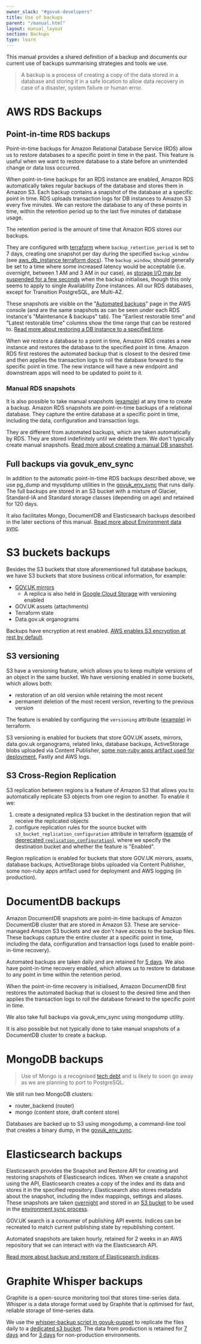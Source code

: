 ```yaml
---
owner_slack: "#govuk-developers"
title: Use of backups
parent: "/manual.html"
layout: manual_layout
section: Backups
type: learn
---
```


This manual provides a shared definition of a backup and documents our current use of backups summarising strategies and tools we use.

> A backup is a process of creating a copy of the data stored in a database and storing it in a safe location to allow data recovery in case of a disaster, system failure or human error.

# AWS RDS Backups

## Point-in-time RDS backups

Point-in-time backups for Amazon Relational Database Service (RDS) allow us to restore databases to a specific point in time in the past. This feature is useful when we want to restore database to a state before an unintended change or data loss occurred.

When point-in-time backups for an RDS instance are enabled, Amazon RDS automatically takes regular backups of the database and stores them in Amazon S3. Each backup contains a snapshot of the database at a specific point in time. RDS uploads transaction logs for DB instances to Amazon S3 every five minutes. We can restore the database to any of these points in time, within the retention period up to the last five minutes of database usage.

The retention period is the amount of time that Amazon RDS stores our backups.

They are configured with [terraform](https://github.com/alphagov/govuk-aws/blob/39f21f8c0397a4ff0d07caf397fcfabffa6ac339/terraform/modules/aws/rds_instance/main.tf#L118-L128) where `backup_retention_period` is set to 7 days, creating one snapshot per day during the specified `backup_window` (see  [aws_db_instance terraform docs](https://registry.terraform.io/providers/hashicorp/aws/latest/docs/resources/db_instance)). The `backup_window`, should generally be set to a time where some increased latency would be acceptable (i.e. overnight, between 1 AM and 3 AM in our case), as [storage I/O may be suspended for a few seconds](https://github.com/shunliz/AWS-certificate/blob/master/rds/rds-back-up-restore-and-snapshots.md#automated-backups) when the backup initialises, though this only seems to apply to single Availability Zone instances. All our RDS databases, except for Transition PostgreSQL, are Multi-AZ.

These snapshots are visible on the "[Automated backups](https://eu-west-1.console.aws.amazon.com/rds/home?region=eu-west-1#automatedbackups:)" page in the AWS console (and are the same snapshots as can be seen under each RDS instance's "Maintenance & backups" tab).
The "Earliest restorable time" and "Latest restorable time" columns show the time range that can be restored to. [Read more about restoring a DB instance to a specified time](https://docs.aws.amazon.com/AmazonRDS/latest/UserGuide/USER_PIT.html).

When we restore a database to a point in time, Amazon RDS creates a new instance and restores the database to the specified point in time. Amazon RDS first restores the automated backup that is closest to the desired time and then applies the transaction logs to roll the database forward to the specific point in time. The new instance will have a new endpoint and downstream apps will need to be updated to point to it.

### Manual RDS snapshots

It is also possible to take manual snapshots ([example](https://eu-west-1.console.aws.amazon.com/rds/home?region=eu-west-1#snapshots-list:)) at any time to create a backup. Amazon RDS snapshots are point-in-time backups of a relational database. They capture the entire database at a specific point in time, including the data, configuration and transaction logs.

They are different from automated backups, which are taken automatically by RDS. They are stored indefinitely until we delete them. We don't typically create manual snapshots.
[Read more about creating a manual DB snapshot](https://docs.aws.amazon.com/AmazonRDS/latest/UserGuide/USER_CreateSnapshot.html).

## Full backups via govuk_env_sync

In addition to the automatic point-in-time RDS backups described above, we use pg_dump and mysqldump utilities in the [govuk_env_sync](https://github.com/alphagov/govuk-puppet/blob/main/modules/govuk_env_sync/files/govuk_env_sync.sh) that runs daily. The full backups are stored in an S3 bucket with a mixture of Glacier, Standard-IA and Standard storage classes (depending on age) and retained for 120 days.

It also facilitates Mongo, DocumentDB and Elasticsearch backups described in the later sections of this manual. [Read more about Environment data sync](manual/govuk-env-sync.html).

# S3 buckets backups

Besides the S3 buckets that store aforementioned full database backups, we have S3 buckets that store business critical information, for example:

- [GOV.UK mirrors](/manual/fall-back-to-mirror.html)
  - A replica is also held in [Google Cloud Storage](https://github.com/alphagov/govuk-aws/tree/39f21f8c0397a4ff0d07caf397fcfabffa6ac339/terraform/projects/infra-google-mirror-bucket) with versioning enabled
- GOV.UK assets (attachments)
- Terraform state
- Data.gov.uk organograms

Backups have encryption at rest enabled. [AWS enables S3 encryption at rest by default](https://docs.aws.amazon.com/AmazonS3/latest/userguide/UsingEncryption.html).

## S3 versioning

S3 have a versioning feature, which allows you to keep multiple versions of an object in the same bucket. We have versioning enabled in some buckets, which allows both:

- restoration of an old version while retaining the most recent
- permanent deletion of the most recent version, reverting to the previous version

The feature is enabled by configuring the `versioning` attribute ([example](https://github.com/alphagov/govuk-aws/blob/39f21f8c0397a4ff0d07caf397fcfabffa6ac339/terraform/projects/infra-assets/backup.tf#L11-L13)) in terraform.

S3 versioning is enabled for buckets that store GOV.UK assets, mirrors, data.gov.uk organograms, related links, database backups, ActiveStorage blobs uploaded via Content Publisher, [some non-ruby apps artifact used for deployment](https://github.com/alphagov/govuk-aws/tree/39f21f8c0397a4ff0d07caf397fcfabffa6ac339/terraform/projects/infra-artefact-bucket), Fastly and AWS logs.

## S3 Cross-Region Replication

S3 replication between regions is a feature of Amazon S3 that allows you to automatically replicate S3 objects from one region to another. To enable it we:

1. create a designated replica S3 bucket in the destination region that will receive the replicated objects
2. configure replication rules for the source bucket with `s3_bucket_replication_configuration` attribute in terraform ([example](https://github.com/alphagov/govuk-aws/blob/39f21f8c0397a4ff0d07caf397fcfabffa6ac339/terraform/projects/infra-database-backups-bucket/main.tf#L139-L151) of [deprecated  `replication_configuration`](https://registry.terraform.io/providers/hashicorp/aws/latest/docs/resources/s3_bucket_replication_configuration)), where we specify the destination bucket and whether the feature is "Enabled".

Region replication is enabled for buckets that store GOV.UK mirrors, assets, database backups, ActiveStorage blobs uploaded via Content Publisher, some non-ruby apps artifact used for deployment and AWS logging (in production).

# DocumentDB backups

Amazon DocumentDB snapshots are point-in-time backups of Amazon DocumentDB cluster that are stored in Amazon S3. These are service-managed Amazon S3 buckets and we don't have access to the backup files. These backups capture the entire cluster at a specific point in time, including the data, configuration and transaction logs (used to enable point-in-time recovery).

Automated backups are taken daily and are retained for [5 days](https://github.com/alphagov/govuk-aws-data/blob/4cc7b75f9ac5f7fd76923c3e82f825913c89670f/data/app-licensify-documentdb/production/common.tfvars#L1). We also have point-in-time recovery enabled, which allows us to restore to database to any point in time within the retention period.

When the point-in-time recovery is initialised, Amazon DocumentDB first restores the automated backup that is closest to the desired time and then applies the transaction logs to roll the database forward to the specific point in time.

We also take full backups via govuk_env_sync using mongodump utility.

It is also possible but not typically done to take manual snapshots of a DocumentDB cluster to create a backup.

# MongoDB backups

> Use of Mongo is a recognised [tech debt](https://trello.com/c/lSpntlfk/81-mongo-26-has-reached-end-of-life) and is likely to soon go away as we are planning to port to PostgreSQL.

We still run two MongoDB clusters:

- router_backend (router)
- mongo (content store, draft content store)

Databases are backed up to S3 using mongodump, a command-line tool that creates a binary dump, in the [govuk_env_sync](https://github.com/alphagov/govuk-puppet/blob/main/modules/govuk_env_sync/files/govuk_env_sync.sh).

# Elasticsearch backups

Elasticsearch provides the Snapshot and Restore API for creating and restoring snapshots of Elasticsearch indices. When we create a snapshot using the API, Elasticsearch creates a copy of the index and its data and stores it in the specified repository. Elasticsearch also stores metadata about the snapshot, including the index mappings, settings and aliases. These snapshots are taken [overnight](https://github.com/alphagov/govuk-aws/blob/39f21f8c0397a4ff0d07caf397fcfabffa6ac339/terraform/projects/app-elasticsearch6/main.tf#L87-L91) and stored in an [S3 bucket](https://github.com/alphagov/govuk-aws/blob/c7297c0730dd4a7319e11f270e197dd52e5d8127/terraform/projects/app-elasticsearch6/register-snapshot-repository.py#L37) to be used in the [environment sync process](https://github.com/alphagov/govuk-puppet/blob/aa75027/modules/govuk_env_sync/files/govuk_env_sync.sh#L328-L336).

GOV.UK search is a consumer of publishing API events. Indices can be recreated to match current publishing state by republishing content.

Automated snapshots are taken hourly, retained for 2 weeks in an AWS repository that we can interact with via the Elasticsearch API.

[Read more about backup and restore of Elasticsearch indices](/manual/elasticsearch-dumps.html#header).

# Graphite Whisper backups

Graphite is a open-source monitoring tool that stores time-series data. Whisper is a data storage format used by Graphite that is optimised for fast, reliable storage of time-series data.

We use the [whisper-backup script in govuk-puppet](https://github.com/alphagov/govuk-puppet/blob/648e9b95014b5fb40e9fb8da2a14c008ebf934aa/modules/govuk/manifests/node/s_graphite.pp#L117) to replicate the files daily to a [dedicated s3 bucket](https://github.com/alphagov/govuk-aws/blob/cb3205d8b11da3edd518924ad5ab2668627c6d48/terraform/projects/infra-graphite-backups-bucket/README.md). The data from production is retained for [7 days](https://github.com/alphagov/govuk-aws/blob/cb3205d8b11da3edd518924ad5ab2668627c6d48/terraform/projects/infra-graphite-backups-bucket/main.tf#L23-L27) and for [3 days](https://github.com/alphagov/govuk-aws-data/blob/7b5a2638c9d432aca5d7e09be3f990256b3a475d/data/infra-graphite-backups-bucket/integration/common.tfvars#L1) for non-production environments.
